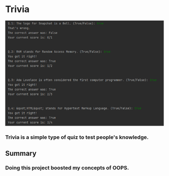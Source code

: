 # Trivia
![Trivia Output](Output.png)
### Trivia is a simple type of quiz to test people's knowledge.

## Summary
### Doing this project boosted my concepts of OOPS.